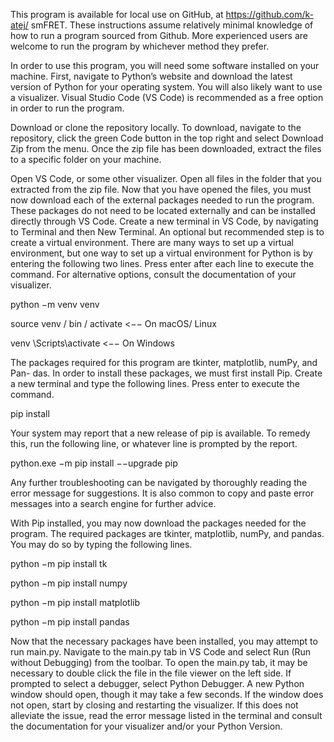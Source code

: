 This program is available for local use on GitHub, at https://github.com/k-atej/
smFRET. These instructions assume relatively minimal knowledge of how to run
a program sourced from Github. More experienced users are welcome to run the
program by whichever method they prefer.


In order to use this program, you will need some software installed on your
machine. First, navigate to Python’s website and download the latest version of
Python for your operating system. You will also likely want to use a visualizer.
Visual Studio Code (VS Code) is recommended as a free option in order to run
the program.

Download or clone the repository locally. To download, navigate to the repository,
click the green Code button in the top right and select Download Zip from the
menu. Once the zip file has been downloaded, extract the files to a specific folder on
your machine.

Open VS Code, or some other visualizer. Open all files in the folder that you
extracted from the zip file. Now that you have opened the files, you must now
download each of the external packages needed to run the program. These packages
do not need to be located externally and can be installed directly through VS Code.
Create a new terminal in VS Code, by navigating to Terminal and then New
Terminal. An optional but recommended step is to create a virtual environment.
There are many ways to set up a virtual environment, but one way to set up a virtual
environment for Python is by entering the following two lines. Press enter after each
line to execute the command. For alternative options, consult the documentation of
your visualizer.

python −m venv venv

source venv / bin / activate <−− On macOS/ Linux

venv \Scripts\activate <−− On Windows

The packages required for this program are tkinter, matplotlib, numPy, and Pan-
das. In order to install these packages, we must first install Pip. Create a new
terminal and type the following lines. Press enter to execute the command.

pip install

Your system may report that a new release of pip is available. To remedy this,
run the following line, or whatever line is prompted by the report.

python.exe −m pip install −−upgrade pip

Any further troubleshooting can be navigated by thoroughly reading the error
message for suggestions. It is also common to copy and paste error messages into a
search engine for further advice.

With Pip installed, you may now download the packages needed for the program.
The required packages are tkinter, matplotlib, numPy, and pandas. You may
do so by typing the following lines.

python −m pip install tk

python −m pip install numpy

python −m pip install matplotlib

python −m pip install pandas

Now that the necessary packages have been installed, you may attempt to run
main.py. Navigate to the main.py tab in VS Code and select Run (Run without
Debugging) from the toolbar. To open the main.py tab, it may be necessary to
double click the file in the file viewer on the left side. If prompted to select a
debugger, select Python Debugger. A new Python window should open, though it
may take a few seconds. If the window does not open, start by closing and restarting
the visualizer. If this does not alleviate the issue, read the error message listed in
the terminal and consult the documentation for your visualizer and/or your Python Version.

